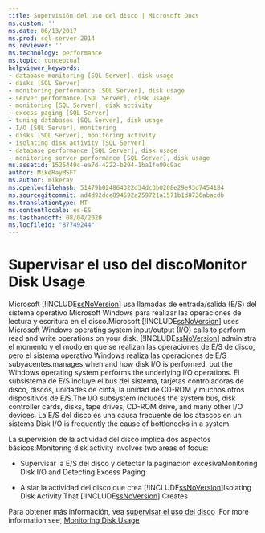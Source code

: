 ```yaml
---
title: Supervisión del uso del disco | Microsoft Docs
ms.custom: ''
ms.date: 06/13/2017
ms.prod: sql-server-2014
ms.reviewer: ''
ms.technology: performance
ms.topic: conceptual
helpviewer_keywords:
- database monitoring [SQL Server], disk usage
- disks [SQL Server]
- monitoring performance [SQL Server], disk usage
- server performance [SQL Server], disk usage
- monitoring [SQL Server], disk activity
- excess paging [SQL Server]
- tuning databases [SQL Server], disk usage
- I/O [SQL Server], monitoring
- disks [SQL Server], monitoring activity
- isolating disk activity [SQL Server]
- database performance [SQL Server], disk usage
- monitoring server performance [SQL Server], disk usage
ms.assetid: 1525449c-ea7d-4222-b294-1ba1fe99c9ac
author: MikeRayMSFT
ms.author: mikeray
ms.openlocfilehash: 51479b024864322d34dc3b0208e29e93d7454184
ms.sourcegitcommit: ad4d92dce894592a259721a1571b1d8736abacdb
ms.translationtype: MT
ms.contentlocale: es-ES
ms.lasthandoff: 08/04/2020
ms.locfileid: "87749244"
---
```

# <a name="monitor-disk-usage"></a><span data-ttu-id="6f3a6-102">Supervisar el uso del disco</span><span class="sxs-lookup"><span data-stu-id="6f3a6-102">Monitor Disk Usage</span></span>
  <span data-ttu-id="6f3a6-103">Microsoft [!INCLUDE[ssNoVersion](../../includes/ssnoversion-md.md)] usa llamadas de entrada/salida (E/S) del sistema operativo Microsoft Windows para realizar las operaciones de lectura y escritura en el disco.</span><span class="sxs-lookup"><span data-stu-id="6f3a6-103">Microsoft [!INCLUDE[ssNoVersion](../../includes/ssnoversion-md.md)] uses Microsoft Windows operating system input/output (I/O) calls to perform read and write operations on your disk.</span></span> [!INCLUDE[ssNoVersion](../../includes/ssnoversion-md.md)] <span data-ttu-id="6f3a6-104">administra el momento y el modo en que se realizan las operaciones de E/S de disco, pero el sistema operativo Windows realiza las operaciones de E/S subyacentes.</span><span class="sxs-lookup"><span data-stu-id="6f3a6-104">manages when and how disk I/O is performed, but the Windows operating system performs the underlying I/O operations.</span></span> <span data-ttu-id="6f3a6-105">El subsistema de E/S incluye el bus del sistema, tarjetas controladoras de disco, discos, unidades de cinta, la unidad de CD-ROM y muchos otros dispositivos de E/S.</span><span class="sxs-lookup"><span data-stu-id="6f3a6-105">The I/O subsystem includes the system bus, disk controller cards, disks, tape drives, CD-ROM drive, and many other I/O devices.</span></span> <span data-ttu-id="6f3a6-106">La E/S del disco es una causa frecuente de los atascos en un sistema.</span><span class="sxs-lookup"><span data-stu-id="6f3a6-106">Disk I/O is frequently the cause of bottlenecks in a system.</span></span>  
  
 <span data-ttu-id="6f3a6-107">La supervisión de la actividad del disco implica dos aspectos básicos:</span><span class="sxs-lookup"><span data-stu-id="6f3a6-107">Monitoring disk activity involves two areas of focus:</span></span>  
  
-   <span data-ttu-id="6f3a6-108">Supervisar la E/S del disco y detectar la paginación excesiva</span><span class="sxs-lookup"><span data-stu-id="6f3a6-108">Monitoring Disk I/O and Detecting Excess Paging</span></span>  
  
-   <span data-ttu-id="6f3a6-109">Aislar la actividad del disco que crea [!INCLUDE[ssNoVersion](../../includes/ssnoversion-md.md)]</span><span class="sxs-lookup"><span data-stu-id="6f3a6-109">Isolating Disk Activity That [!INCLUDE[ssNoVersion](../../includes/ssnoversion-md.md)] Creates</span></span>  
  
 <span data-ttu-id="6f3a6-110">Para obtener más información, vea [supervisar el uso del disco](https://social.technet.microsoft.com/wiki/contents/articles/monitoring-disk-usage.aspx) .</span><span class="sxs-lookup"><span data-stu-id="6f3a6-110">For more information see, [Monitoring Disk Usage](https://social.technet.microsoft.com/wiki/contents/articles/monitoring-disk-usage.aspx)</span></span>  
  
  
